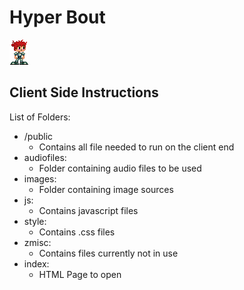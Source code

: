 # Hyper Bout
![Hyper Bout Char](images/playerStationary.png)
## Client Side Instructions
List of Folders:
* /public
  * Contains all file needed to run on the client end
* audiofiles: 
  * Folder containing audio files to be used
* images: 
  * Folder containing image sources
* js: 
  * Contains javascript files
* style: 
  * Contains .css files
* zmisc: 
  * Contains files currently not in use
* index: 
  * HTML Page to open 